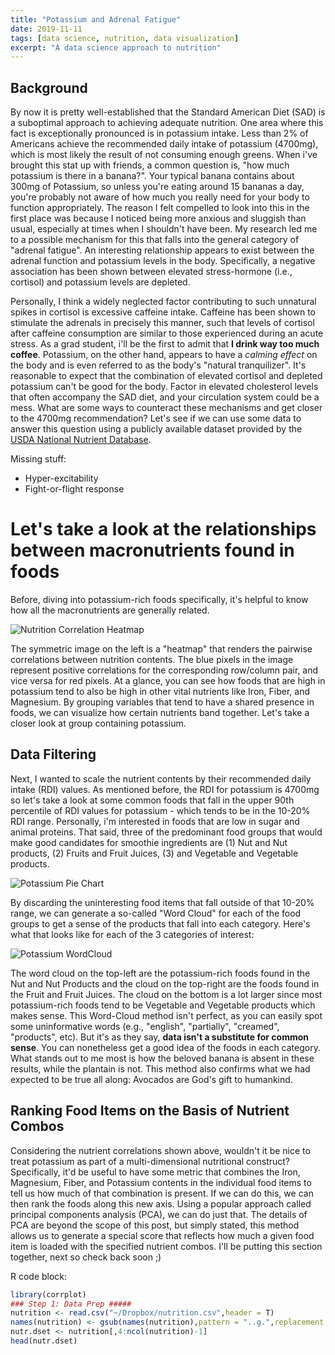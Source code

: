 ```yaml
---
title: "Potassium and Adrenal Fatigue"
date: 2019-11-11
tags: [data science, nutrition, data visualization]
excerpt: "A data science approach to nutrition"
---
```


## Background
By now it is pretty well-established that the Standard American Diet (SAD) is a suboptimal approach to achieving adequate nutrition. One area where this fact is exceptionally pronounced is in potassium intake. Less than 2% of Americans achieve the recommended daily intake of potassium (4700mg), which is most likely the result of not consuming enough greens. When i've brought this stat up with friends, a common question is, "how much potassium is there in a banana?". Your typical banana contains about 300mg of Potassium, so unless you're eating around 15 bananas a day, you're probably not aware of how much you really need for your body to function appropriately. The reason I felt compelled to look into this in the first place was because I noticed being more anxious and sluggish than usual, especially at times when I shouldn't have been. My research led me to a possible mechanism for this that falls into the general category of "adrenal fatigue". An interesting relationship appears to exist between the adrenal function and potassium levels in the body. Specifically, a negative association has been shown between elevated stress-hormone (i.e., cortisol) and potassium levels are depleted.

Personally, I think a widely neglected factor contributing to such unnatural spikes in cortisol is excessive caffeine intake. Caffeine has been shown to stimulate the adrenals in precisely this manner, such that levels of cortisol after caffeine consumption are similar to those experienced during an acute stress. As a grad student, i'll be the first to admit that **I drink way too much coffee**. Potassium, on the other hand, appears to have a *calming effect* on the body and is even referred to as the body's  "natural tranquilizer". It's reasonable to expect that the combination of elevated cortisol and depleted potassium can't be good for the body. Factor in elevated cholesterol levels that often accompany the SAD diet, and your circulation system could be a mess. What are some ways to counteract these mechanisms and get closer to the 4700mg recommendation? Let's see if we can use some data to answer this question using a publicly available dataset provided by the [USDA National Nutrient Database](https://gist.github.com/syntagmatic/8702807).

Missing stuff:
* Hyper-excitability
* Fight-or-flight response

# Let's take a look at the relationships between macronutrients found in foods
Before, diving into potassium-rich foods specifically, it's helpful to know how all the macronutrients are generally related.


<img src="{{ site.url }}{{site.baseurl }}/assets/images/figs/Corplot.png" alt="Nutrition Correlation Heatmap">

The symmetric image on the left is a "heatmap" that renders the pairwise correlations between nutrition contents. The blue pixels in the image represent positive correlations for the corresponding row/column pair, and vice versa for red pixels. At a glance, you can see how foods that are high in potassium tend to also be high in other vital nutrients like Iron, Fiber, and Magnesium. By grouping variables that tend to have a shared presence in foods, we can visualize how certain nutrients band together. Let's take a closer look at group containing potassium.


## Data Filtering
Next, I wanted to scale the nutrient contents by their recommended daily intake (RDI) values. As mentioned before, the RDI for potassium is 4700mg so let's take a look at some common foods that fall in the upper 90th percentile of RDI values for potassium - which tends to be in the 10-20% RDI range. Personally, i'm interested in foods that are low in sugar and animal proteins. That said, three of the predominant food groups that would make good candidates for smoothie ingredients are (1) Nut and Nut products, (2) Fruits and Fruit Juices, (3) and Vegetable and Vegetable products.

<img src="{{ site.url }}{{site.baseurl }}/assets/images/figs/Pie.png" alt="Potassium Pie Chart">

By discarding the uninteresting food items that fall outside of that 10-20% range, we can generate a so-called "Word Cloud" for each of the food groups to get a sense of the products that fall into each category. Here's what that looks like for each of the 3 categories of interest:

<img src="{{ site.url }}{{site.baseurl }}/assets/images/figs/wordclouds2.png" alt="Potassium WordCloud">

The word cloud on the top-left are the potassium-rich foods found in the Nut and Nut Products and the cloud on the top-right are the foods found in the Fruit and Fruit Juices. The cloud on the bottom is a lot larger since most potassium-rich foods tend to be Vegetable and Vegetable products which makes sense. This Word-Cloud method isn't perfect, as you can easily spot some uninformative words (e.g., "english", "partially", "creamed", "products", etc). But it's as they say, **data isn't a substitute for common sense**. You can nonetheless get a good idea of the foods in each category. What stands out to me most is how the beloved banana is absent in these results, while the plantain is not. This method also confirms what we had expected to be true all along: Avocados are God's gift to humankind.

## Ranking Food Items on the Basis of Nutrient Combos

Considering the nutrient correlations shown above, wouldn't it be nice to treat potassium as part of a multi-dimensional nutritional construct? Specifically, it'd be useful to have some metric that combines the Iron, Magnesium, Fiber, and Potassium contents in the individual food items to tell us how much of that combination is present. If we can do this, we can then rank the foods along this new axis. Using a popular approach called principal components analysis (PCA), we can do just that. The details of PCA are beyond the scope of this post, but simply stated, this method allows us to generate a special score that reflects how much a given food item is loaded with the specified nutrient combos. I'll be putting this section together, next so check back soon ;)

<!-- #Here's what that looks like:

<img src="{{ site.url }}{{site.baseurl }}/assets/images/figs/pca.png" alt="Nutrient Multidimensionality using PCA">

## Insights

1. Be cautious of the fruits given their high sugar contents
2. Brazilnuts seem like a great snack
3. Potassium is highly correlated with Iron, Magnesium, and Fiber
4. Spinach, Kale, Squash, Avocados, and coconuts are all fantastic.
5. The Taro root,
6. Eat more greens.
7. Coconut Water for smoothies
8. Beat Greans for salads -->

R code block:
```r
library(corrplot)
### Step 1: Data Prep #####
nutrition <- read.csv("~/Dropbox/nutrition.csv",header = T)
names(nutrition) <- gsub(names(nutrition),pattern = "..g.",replacement = "",fixed = T)
nutr.dset <- nutrition[,4:ncol(nutrition)-1]
head(nutr.dset)

```
